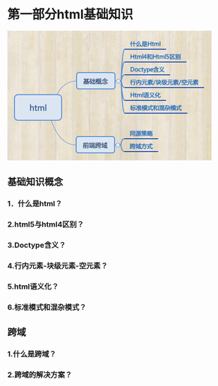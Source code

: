 # 第一部分html基础知识
 
![这是html基础思维导图](https://github.com/MarsPen/-notes-summary/blob/master/images/html.png "这是html基础思维导图")

## 基础知识概念

### 1．什么是html？
### 2.html5与html4区别？
### 3.Doctype含义？
### 4.行内元素-块级元素-空元素？
### 5.html语义化？
### 6.标准模式和混杂模式？

## 跨域

### 1.什么是跨域？
### 2.跨域的解决方案？




